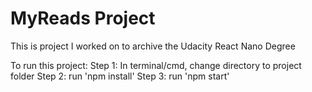 # MyReads Project

This is project I worked on to archive the Udacity React Nano Degree

To run this project:
Step 1: In terminal/cmd, change directory to project folder
Step 2: run 'npm install'
Step 3: run 'npm start'


